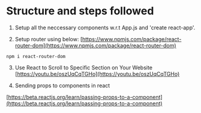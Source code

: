 # Structure and steps followed

1. Setup all the neccessary components w.r.t App.js and 'create react-app'.

2. Setup router using below:
   [https://www.npmjs.com/package/react-router-dom](https://www.npmjs.com/package/react-router-dom)

```
npm i react-router-dom

```

3. Use React to Scroll to Specific Section on Your Website [https://youtu.be/oszUqCqTGHo](https://youtu.be/oszUqCqTGHo)

4. Sending props to components in react

[https://beta.reactjs.org/learn/passing-props-to-a-component](https://beta.reactjs.org/learn/passing-props-to-a-component)
